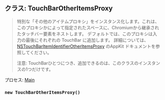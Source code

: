 ## クラス: TouchBarOtherItemsProxy

> 特別な「その他のアイテムプロキシ」をインスタンス化します。これは、このプロキシかによって指定されたスペースに、Chromiumから継承されたタッチバー要素をネストします。 デフォルトでは、このプロキシは入力の最後にそれぞれの TouchBar に追加します。 詳細については、 [NSTouchBarItemIdentifierOtherItemsProxy](https://developer.apple.com/documentation/appkit/nstouchbaritemidentifierotheritemsproxy) のAppKit ドキュメントを参照してください。
> 
> 注意: TouchBarひとつにつき、追加できるのは、このクラスのインスタンスの1つだけです。

プロセス: [Main](../tutorial/application-architecture.md#main-and-renderer-processes)

### `new TouchBarOtherItemsProxy()`
